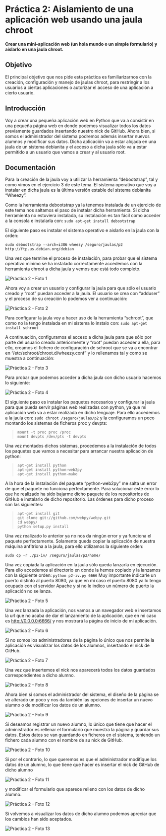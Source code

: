 Práctica 2: Aislamiento de una aplicación web usando una jaula chroot
=========
**Crear una mini-aplicación web (un hola mundo o un simple formulario) y aislarlo en una jaula chroot.**

## Objetivo

El principal objetivo que nos pide esta práctica es familiarizarnos con la creación, configuración y manejo de jaulas chroot, para restringir a los usuarios a ciertas aplicaciones o autorizar el acceso de una aplicación a cierto usuario.

## Introducción 

Voy a crear una pequeña aplicación web en Python que va a consistir en una pequeña página web en donde podemos visualizar todos los datos previamente guardados insertando nuestro nick de GitHub. Ahora bien, si somos el administrador del sistema podremos además insertar nuevos alumnos y modificar sus datos.
Dicha aplicación va a estar alojada en una jaula de un sistema debianita y el acceso a dicha jaula sólo va a estar permitido a un usuario que vamos a crear y al usuario root. 

## Documentación 

Para la creación de la jaula voy a utilizar la herramienta “debootstrap”, tal y como vimos en el ejercicio 3 de este tema. El sistema operativo que voy a instalar en dicha jaula es la última versión estable del sistema debianita “Wheezy”.  

Como la herramienta debootstrap ya la tenemos instalada de un ejercicio de este tema nos saltamos el paso de instalar dicha herramienta. Si dicha herramienta no estuviera instalada, su instalación es tan fácil como acceder a la consola e instalarla con: `sudo apt-get install debootstrap` 

El siguiente paso es instalar el sistema operativo e aislarlo en la jaula con la orden: 

`sudo debootstrap --arch=i386 wheezy /seguro/jaulas/p2 http://ftp.us.debian.org/debian`

Una vez que termine el proceso de instalación, para probar que el sistema operativo mínimo se ha instalado correctamente accedemos con la herramienta chroot a dicha jaula y vemos que está todo completo. 

![Práctica 2 - Foto 1](http://ubuntuone.com/2hAhuBAGmpy7FPtPSgk1ZE)

Ahora voy a crear un usuario y configurar la jaula para que sólo el usuario creado y “root” puedan acceder a la jaula. El usuario se crea con “adduser” y el proceso de su creación lo podemos ver a continuación: 

![Práctica 2 - Foto 2](http://ubuntuone.com/5vdhb5hhpVoBPFBcOQTfDV)

Para configurar la jaula voy a hacer uso de la herramienta “schroot”, que como no la tengo instalada en mi sistema lo instalo con: `sudo apt-get install schroot`

A continuación, configuramos el acceso a dicha jaula  para que sólo por parte del usuario creado anteriormente y “root” puedan acceder a ella, para ello, creamos el fichero de configuración de schroot que se va a encontrar en “/etc/schroot/chroot.d/wheezy.conf” y lo rellenamos tal y como se muestra a continuación: 

![Práctica 2 - Foto 3](http://ubuntuone.com/7CtMukLsvrBvMEBsZlsuLl)

Para probar que podemos acceder a dicha jaula con dicho usuario hacemos lo siguiente:

![Práctica 2 - Foto 4](http://ubuntuone.com/32SzeDr3mfpBZp4uA7KCC0)

El siguiente paso es instalar los paquetes necesarios y configurar la jaula para que pueda servir páginas web realizadas con python, ya que mi aplicación web va a estar realizada en dicho lenguaje. Para ello accedemos a la jaula con: `sudo chroot /seguro/jaulas/p2` y la configuramos un poco montando los sistemas de ficheros proc y devpts: 

> ```
> mount -t proc proc /proc
> mount devpts /dev/pts -t devpts
> ```

Una vez montados dichos sistemas, procedemos a la instalación de todos los paquetes que vamos a necesitar para arrancar nuestra aplicación de python: 

> ```
> apt-get install python
> apt-get install python-web2py
> apt-get install python-mako
> ```

A la hora de la instalación del paquete “python-web2py” me salta un error de que el paquete no funciona perfectamente. Para solucionar este error lo que he realizado ha sido bajarme dicho paquete de los repositorios de GitHub e instalarlo de dicho repositorio. Las órdenes para dicho proceso son las siguientes:

> ```
> apt-get install git
> git clone git://github.com/webpy/webpy.git
> cd webpy/
> python setup.py install
> ```

Una vez realizado lo anterior ya no nos da ningún error y ya funciona el paquete perfectamente. Solamente queda copiar la aplicación de nuestra máquina anfitriona a la jaula, para ello utilizamos la siguiente orden:

`sudo cp -r ./p2-iv/ /seguro/jaulas/p2/home/`

Una vez copiada la aplicación en la jaula sólo queda lanzarla en ejecución. Para ello accedemos al directorio en donde la hemos copiado y la lanzamos con la siguiente orden: `python p2-iv.py 6666`
Muy importante indicarle un puerto distinto al puerto 8080, ya que en mi caso el puerto 8080 ya lo tengo ocupado con el servidor Apache y si no le indico un número de puerto la aplicación no se lanza. 

![Práctica 2 - Foto 5](http://ubuntuone.com/6pBhpVYXTjzt0eiwEVXDGi)

Una vez lanzada la aplicación, nos vamos a un navegador web e insertamos la url que no acaba de dar el lanzamiento de la aplicación, que en mi caso es http://0.0.0.0:6666/ y nos mostrará la página de inicio de mi aplicación.

![Práctica 2 -  Foto 6](http://ubuntuone.com/24mjCCdB78HiIi6CjBWHmF)

Si no somos los administradores de la página lo único que nos permite la aplicación es visualizar los datos de los alumnos, insertando el nick de GitHub.

![Práctica 2 - Foto 7](http://ubuntuone.com/68f1Iq8knY7zv4N163SvEZ)

Una vez que insertemos el nick nos aparecerá todos los datos guardados correspondientes a dicho alumno. 

![Práctica 2 - Foto 8](http://ubuntuone.com/7F3OHqs9Hi5y6NjDFjwmIS)

Ahora bien si somos el administrador del sistema, el diseño de la página se ve alterado un poco y nos da también las opciones de insertar un nuevo alumno o de modificar los datos de un alumno. 

![Práctica 2 - Foto 9](http://ubuntuone.com/6Bca8sqnwuYLcS8nSiwfsp)

Si deseamos registrar un nuevo alumno, lo único que tiene que hacer el administrador es rellenar el formulario que muestra la página y guardar sus datos. Estos datos se van guardando en ficheros en el sistema, teniendo un fichero cada alumno con el nombre de su nick de GitHub.

![Práctica 2 - Foto 10](http://ubuntuone.com/6y9b0iwu9JF0SJPPuESde5)

Si por el contrario, lo que queremos es que el administrador modifique los datos de un alumno, lo que tiene que hacer es insertar el nick de GitHub de dicho alumno

![Práctica 2 - Foto 11](http://ubuntuone.com/3d9a4NtM9UhPLB7PaXKBjn)

y modificar el formulario que aparece relleno con los datos de dicho alumno.

![Práctica 2 - Foto 12](http://ubuntuone.com/6lIokFhZycK4wej0grcjpX)

Si volvemos a visualizar los datos de dicho alumno podemos apreciar que los cambios han sido aceptados.

![Práctica 2 - Foto 13](http://ubuntuone.com/4CaviafA7x4q82a3j5ZKDV)
